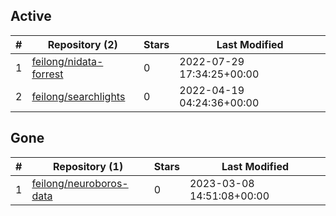 ## Active
| # | Repository (2) | Stars | Last Modified |
| --- | --- | --- | --- |
| 1 | [feilong/nidata-forrest](https://gin.g-node.org/feilong/nidata-forrest) | 0 | 2022-07-29 17:34:25+00:00 |
| 2 | [feilong/searchlights](https://gin.g-node.org/feilong/searchlights) | 0 | 2022-04-19 04:24:36+00:00 |

## Gone
| # | Repository (1) | Stars | Last Modified |
| --- | --- | --- | --- |
| 1 | [feilong/neuroboros-data](https://gin.g-node.org/feilong/neuroboros-data) | 0 | 2023-03-08 14:51:08+00:00 |
